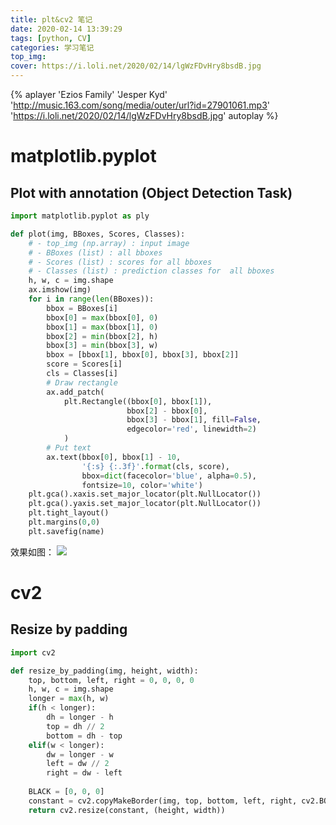 ```yaml
---
title: plt&cv2 笔记
date: 2020-02-14 13:39:29
tags: [python, CV]
categories: 学习笔记
top_img:
cover: https://i.loli.net/2020/02/14/lgWzFDvHry8bsdB.jpg
---
```


{% aplayer 'Ezios Family' 'Jesper Kyd' 'http://music.163.com/song/media/outer/url?id=27901061.mp3' 'https://i.loli.net/2020/02/14/lgWzFDvHry8bsdB.jpg' autoplay %}

# matplotlib.pyplot 
## Plot with annotation (Object Detection Task)
```python
import matplotlib.pyplot as ply

def plot(img, BBoxes, Scores, Classes):
	# - top_img (np.array) : input image
	# - BBoxes (list) : all bboxes
	# - Scores (list) : scores for all bboxes
	# - Classes (list) : prediction classes for  all bboxes
	h, w, c = img.shape
	ax.imshow(img)
	for i in range(len(BBoxes)):
		bbox = BBoxes[i]
		bbox[0] = max(bbox[0], 0)
		bbox[1] = max(bbox[1], 0)
		bbox[2] = min(bbox[2], h)
		bbox[3] = min(bbox[3], w)
		bbox = [bbox[1], bbox[0], bbox[3], bbox[2]]
		score = Scores[i]
		cls = Classes[i]
		# Draw rectangle
		ax.add_patch(
			plt.Rectangle((bbox[0], bbox[1]),
						  bbox[2] - bbox[0],
						  bbox[3] - bbox[1], fill=False,
						  edgecolor='red', linewidth=2)
			)
		# Put text
		ax.text(bbox[0], bbox[1] - 10,
				'{:s} {:.3f}'.format(cls, score),
				bbox=dict(facecolor='blue', alpha=0.5),
				fontsize=10, color='white')
	plt.gca().xaxis.set_major_locator(plt.NullLocator())  
	plt.gca().yaxis.set_major_locator(plt.NullLocator())  
	plt.tight_layout()
	plt.margins(0,0)
	plt.savefig(name)
```
效果如图：
![](https://i.loli.net/2020/02/14/6blPkigdvajserD.png)

# cv2
## Resize by padding
```python
import cv2

def resize_by_padding(img, height, width):
    top, bottom, left, right = 0, 0, 0, 0
    h, w, c = img.shape
    longer = max(h, w)
    if(h < longer):
        dh = longer - h
        top = dh // 2
        bottom = dh - top
    elif(w < longer):
        dw = longer - w
        left = dw // 2     
        right = dw - left
    
    BLACK = [0, 0, 0]
    constant = cv2.copyMakeBorder(img, top, bottom, left, right, cv2.BORDER_CONSTANT, value=BLACK)
    return cv2.resize(constant, (height, width))
```